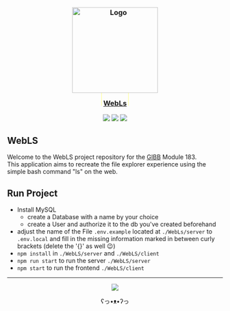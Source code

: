 <h3 align="center">
	<a href="https://github.com/NeverRestDev"><img src="https://avatars.githubusercontent.com/u/148334528?s=400" width="200" alt="Logo"/><br/></a>
    <img src="data:image/png;base64,iVBORw0KGgoAAAANSUhEUgAAAAEAAAAeCAYAAADtlXTHAAAAEElEQVR42mP8/5+hnnGwEQAPCErFdht2SwAAAABJRU5ErkJggg==" height="30"/>
	    <a href="https://github.com/giaenuuu/WebLS">WebLs</a>
    <img src="data:image/png;base64,iVBORw0KGgoAAAANSUhEUgAAAAEAAAAeCAYAAADtlXTHAAAAEElEQVR42mP8/5+hnnGwEQAPCErFdht2SwAAAABJRU5ErkJggg==" height="30"/>
</h3>

<p align="center">
    <a href="https://github.com/giaenuuu/WebLS/stargazers"><img src="https://img.shields.io/github/stars/giaenuuu/WebLS?colorA=363a4f&colorB=ffd88f&style=for-the-badge"/></a>
    <a href="https://github.com/giaenuuu/WebLS/issues"><img src="https://img.shields.io/github/issues/giaenuuu/WebLS?colorA=363a4f&colorB=b2aaff&style=for-the-badge"/></a>
    <a href="https://github.com/giaenuuu/WebLS/contributors"><img src="https://img.shields.io/github/contributors/giaenuuu/WebLS?colorA=363a4f&colorB=c5ffb1&style=for-the-badge"/></a>
</p>

## WebLS

Welcome to the WebLS project repository for the [GIBB](https://gibb.ch/) Module 183.<br> This application aims to recreate the file explorer experience using the simple bash command "ls" on the web.

## Run Project

- Install MySQL
  - create a Database with a name by your choice
  - create a User and authorize it to the db you've created beforehand
- adjust the name of the File `.env.example` located at `./WebLs/server` to `.env.local` and fill in the missing information marked in between curly brackets (delete the '{}' as well 😉)
- `npm install` in `./WebLS/server` and `./WebLS/client`
- `npm run start` to run the server `./WebLS/server`
- `npm start` to run the frontend `./WebLS/client`

<hr>
<p align="center"><a href="https://github.com/giaenuuu/WebLS/blob/master/LICENSE"><img src="https://img.shields.io/static/v1.svg?label=License&message=MIT&colorA=363a4f&colorB=b2aaff&style=for-the-badge"/></a></p>

<p align="center">ʕ⁠っ⁠•⁠ᴥ⁠•⁠ʔ⁠っ</p>
